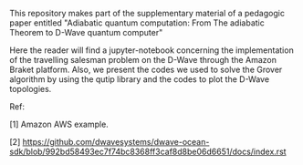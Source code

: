 This repository makes part of the supplementary material of a pedagogic paper entitled "Adiabatic quantum computation: From The adiabatic Theorem to D-Wave quantum computer"

Here the reader will find a jupyter-notebook concerning the implementation of the travelling salesman problem on the D-Wave through the Amazon Braket platform. 
Also, we present the codes we used to solve the Grover algorithm by using the qutip library and the codes to plot the D-Wave topologies. 


Ref: 

[1] Amazon AWS example. 

[2] https://github.com/dwavesystems/dwave-ocean-sdk/blob/992bd58493ec7f74bc8368ff3caf8d8be06d6651/docs/index.rst


